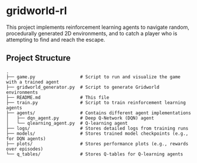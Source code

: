 # gridworld-rl

This project implements reinforcement learning agents to navigate random, procedurally generated 2D environments, and to catch a player who is attempting to find and reach the escape.

## Project Structure

```text
.
├── game.py                 # Script to run and visualize the game with a trained agent
├── gridworld_generator.py  # Script to generate Gridworld environments
├── README.md               # This file
├── train.py                # Script to train reinforcement learning agents
├── agents/                 # Contains different agent implementations
│   ├── dqn_agent.py        # Deep Q-Network (DQN) agent
│   └── qlearning_agent.py  # Q-learning agent
├── logs/                   # Stores detailed logs from training runs
├── models/                 # Stores trained model checkpoints (e.g., for DQN agents)
├── plots/                  # Stores performance plots (e.g., rewards over episodes)
└── q_tables/               # Stores Q-tables for Q-learning agents
```
